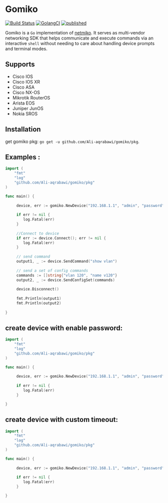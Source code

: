 # Gomiko
[![Build Status](https://travis-ci.org/Ali-aqrabawi/gomiko.svg?branch=master)](https://travis-ci.org/Ali-aqrabawi/gomiko)
[![GolangCI](https://golangci.com/badges/github.com/Ali-aqrabawi/gomiko.svg)](https://golangci.com)
[![published](https://static.production.devnetcloud.com/codeexchange/assets/images/devnet-published.svg)](https://developer.cisco.com/codeexchange/github/repo/Ali-aqrabawi/gomiko)

Gomiko is a `Go` implementation of [netmiko](https://github.com/ktbyers/netmiko). It serves as multi-vendor networking SDK that helps communicate and execute commands via an interactive `shell`
without needing to care about handling device prompts and terminal modes.
 
## Supports
* Cisco IOS
* Cisco IOS XR
* Cisco ASA
* Cisco NX-OS
* Mikrotik RouterOS
* Arista EOS
* Juniper JunOS
* Nokia SROS

## Installation
get gomiko pkg: `go get -u github.com/Ali-aqrabawi/gomiko/pkg`.

## Examples :
```go
import (
	"fmt"
	"log"
	"github.com/Ali-aqrabawi/gomiko/pkg"
)

func main() {
	
     device, err := gomiko.NewDevice("192.168.1.1", "admin", "password", "cisco_ios", 22)
     
     if err != nil {
     	log.Fatal(err)
     }
     
     //Connect to device
     if err := device.Connect(); err != nil {
     	log.Fatal(err)
     }
     
     // send command
     output1, _ := device.SendCommand("show vlan")
     
     // send a set of config commands
     commands := []string{"vlan 120", "name v120"}
     output2, _ := device.SendConfigSet(commands)
     
     device.Disconnect()
     
     fmt.Println(output1)
     fmt.Println(output2)
 
}
```

## create device with enable password:
```go
import (
	"fmt"
	"log"
	"github.com/Ali-aqrabawi/gomiko/pkg"
)

func main() {
	
     device, err := gomiko.NewDevice("192.168.1.1", "admin", "password", "cisco_ios", 22, gomiko.SecretOption("enablePass"))
     
     if err != nil {
     	log.Fatal(err)
     }     

}
```

## create device with custom timeout:
```go
import (
	"fmt"
	"log"
	"github.com/Ali-aqrabawi/gomiko/pkg"
)

func main() {
	
     device, err := gomiko.NewDevice("192.168.1.1", "admin", "password", "cisco_ios", 22, gomiko.SecretOption("enablePass"), gomiko.TimeoutOption(10))
     
     if err != nil {
     	log.Fatal(err)
     }     

}
```
